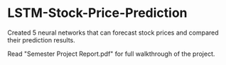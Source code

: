 # LSTM-Stock-Price-Prediction
Created 5 neural networks that can forecast stock prices and compared their prediction results.

Read "Semester Project Report.pdf" for full walkthrough of the project.
